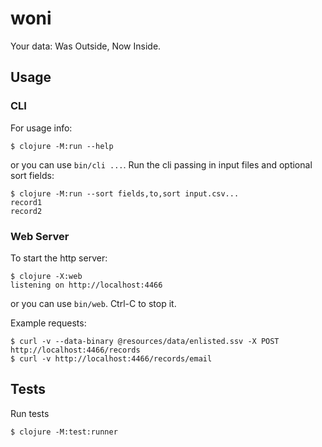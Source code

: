 # woni

Your data: Was Outside, Now Inside.


## Usage

### CLI

For usage info:

    $ clojure -M:run --help

or you can use `bin/cli ...`.
Run the cli passing in input files and optional sort fields:

    $ clojure -M:run --sort fields,to,sort input.csv...
    record1
    record2

### Web Server

To start the http server:

    $ clojure -X:web
    listening on http://localhost:4466

or you can use `bin/web`.
Ctrl-C to stop it.

Example requests:

    $ curl -v --data-binary @resources/data/enlisted.ssv -X POST http://localhost:4466/records
    $ curl -v http://localhost:4466/records/email


## Tests

Run tests

    $ clojure -M:test:runner
